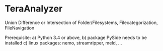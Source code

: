 # TeraAnalyzer
Union Difference or Intersection of Folder/Filesystems, Filecategorization, FileNavigation


Prerequisite:
a) Python 3.4 or above,
b) package PySide needs to be installed
c) linux packages: nemo, streamripper, meld, ...
